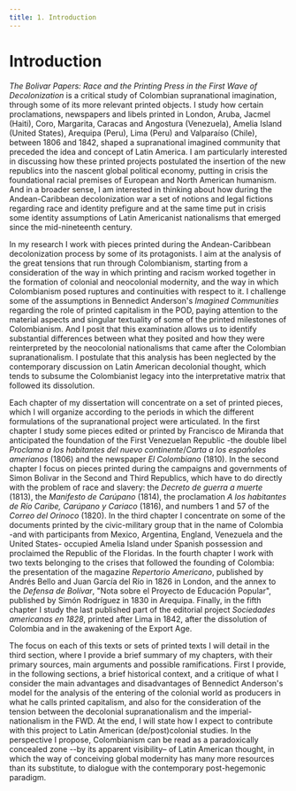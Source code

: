 ```yaml
---
title: 1. Introduction
---
```

# Introduction
_The Bolivar Papers: Race and the Printing Press in the First Wave of Decolonization_ is a critical study of Colombian supranational imagination, through some of its more relevant printed objects. I study how certain proclamations, newspapers and libels printed in London, Aruba, Jacmel (Haiti), Coro, Margarita, Caracas and Angostura (Venezuela), Amelia Island (United States), Arequipa (Peru), Lima (Peru) and Valparaíso (Chile), between 1806 and 1842, shaped a supranational imagined community that preceded the idea and concept of Latin America. I am particularly interested in discussing how these printed projects postulated the insertion of the new republics into the nascent global political economy, putting in crisis the foundational racial premises of European and North American humanism. And in a broader sense, I am interested in thinking about how during the Andean-Caribbean decolonization war a set of notions and legal fictions regarding race and identity prefigure and at the same time put in crisis some identity assumptions of Latin Americanist nationalisms that emerged since the mid-nineteenth century.

In my research I work with pieces printed during the Andean-Caribbean decolonization process by some of its protagonists. I aim at the analysis of the great tensions that run through Colombianism, starting from a consideration of the way in which printing and racism worked together in the formation of colonial and neocolonial modernity, and the way in which Colombianism posed ruptures and continuities with respect to it. I challenge some of the assumptions in Bennedict Anderson's _Imagined Communities_ regarding the role of printed capitalism in the POD, paying attention to the material aspects and singular textuality of some of the printed milestones of Colombianism. And I posit that this examination allows us to identify substantial differences between what they posited and how they were reinterpreted by the neocolonial nationalisms that came after the Colombian supranationalism. I postulate that this analysis has been neglected by the contemporary discussion on Latin American decolonial thought, which tends to subsume the Colombianist legacy into the interpretative matrix that followed its dissolution. 

Each chapter of my dissertation will concentrate on a set of printed pieces, which I will organize according to the periods in which the different formulations of the supranational project were articulated. In the first chapter I study some pieces edited or printed by Francisco de Miranda that anticipated the foundation of the First Venezuelan Republic -the double libel _Proclama a los habitantes del nuevo continente_/_Carta a los españoles amerianos_ (1806) and the newspaper _El Colombiano_ (1810). In the second chapter I focus on pieces printed during the campaigns and governments of Simon Bolivar in the Second and Third Republics, which have to do directly with the problem of race and slavery: the _Decreto de guerra a muerte_ (1813), the _Manifesto de Carúpano_ (1814), the proclamation _A los habitantes de Río Caribe, Carúpano y Cariaco_ (1816), and numbers 1 and 57 of the _Correo del Orinoco_ (1820). In the third chapter I concentrate on some of the documents printed by the civic-military group that in the name of Colombia -and with participants from Mexico, Argentina, England, Venezuela and the United States- occupied Amelia Island under Spanish possession and proclaimed the Republic of the Floridas. In the fourth chapter I work with two texts belonging to the crises that followed the founding of Colombia: the presentation of the magazine _Repertorio Americano_, published by Andrés Bello and Juan García del Río in 1826 in London, and the annex to the _Defensa de Bolívar_, "Nota sobre el Proyecto de Educación Popular", published by Simón Rodríguez in 1830 in Arequipa. Finally, in the fifth chapter I study the last published part of the editorial project _Sociedades americanas en 1828_, printed after Lima in 1842, after the dissolution of Colombia and in the awakening of the Export Age.

The focus on each of this texts or sets of printed texts I will detail in the third section, where I provide a brief summary of my chapters, with their primary sources, main arguments and possible ramifications. First I provide, in the following sections, a brief historical context, and a critique  of what I consider the main advantages and disadvantages of Bennedict Anderson's model for the analysis of the entering of the colonial world as producers in what he calls printed capitalism, and also for the consideration of the tension between the decolonial supranationalism and the imperial-nationalism in the FWD.  At the end, I will state how I expect to contribute with this project to Latin American (de/post)colonial studies. In the perspective I propose, Colombianism can be read as a paradoxically concealed zone --by its apparent visibility– of Latin American thought, in which the way of conceiving global modernity has many more resources than its substitute, to dialogue with the contemporary post-hegemonic paradigm.
